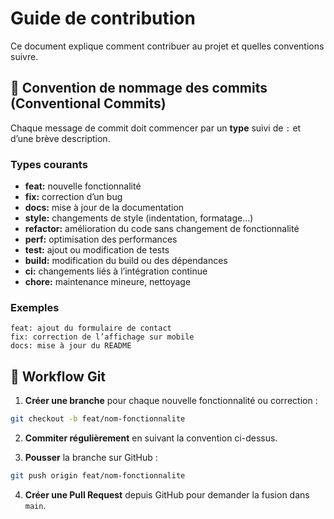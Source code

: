 # Guide de contribution

Ce document explique comment contribuer au projet et quelles conventions suivre.

## 📜 Convention de nommage des commits (Conventional Commits)

Chaque message de commit doit commencer par un **type** suivi de `:` et d’une brève description.

### Types courants
- **feat:** nouvelle fonctionnalité
- **fix:** correction d’un bug
- **docs:** mise à jour de la documentation
- **style:** changements de style (indentation, formatage…)
- **refactor:** amélioration du code sans changement de fonctionnalité
- **perf:** optimisation des performances
- **test:** ajout ou modification de tests
- **build:** modification du build ou des dépendances
- **ci:** changements liés à l’intégration continue
- **chore:** maintenance mineure, nettoyage

### Exemples
```
feat: ajout du formulaire de contact
fix: correction de l’affichage sur mobile
docs: mise à jour du README
```

## 🔄 Workflow Git

1. **Créer une branche** pour chaque nouvelle fonctionnalité ou correction :
```bash
git checkout -b feat/nom-fonctionnalite
```

2. **Commiter régulièrement** en suivant la convention ci-dessus.

3. **Pousser** la branche sur GitHub :
```bash
git push origin feat/nom-fonctionnalite
```

4. **Créer une Pull Request** depuis GitHub pour demander la fusion dans `main`.
